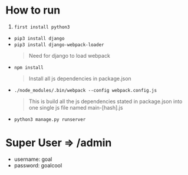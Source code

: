 # How to run

1. ```first install python3```
- ```pip3 install django```
- ```pip3 install django-webpack-loader```
	> Need for django to load webpack
- ```npm install```
	> Install all js dependencies in package.json
- ```./node_modules/.bin/webpack --config webpack.config.js ```
	> This is build all the js dependencies stated in package.json into one single js file named main-[hash].js
- ```python3 manage.py runserver```

# Super User => /admin

- username: goal
- password: goalcool
